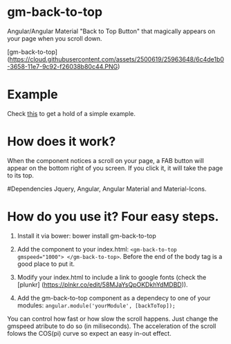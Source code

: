 # gm-back-to-top
Angular/Angular Material "Back to Top Button" that magically appears on your page when you scroll down.

[gm-back-to-top] (https://cloud.githubusercontent.com/assets/2500619/25963648/6c4de1b0-3658-11e7-9c92-f26038b80c44.PNG)


# Example
Check [this](https://plnkr.co/edit/58MJaYsQpOKDkhYdMDBD) to get a hold of a simple example.

# How does it work?
When the component notices a scroll on your page, a FAB button will appear on the bottom right of you screen. If you click it, it will take the page
to its top.

#Dependencies
Jquery, Angular, Angular Material and Material-Icons.

# How do you use it? Four easy steps.
1. Install it via bower: bower install gm-back-to-top

2. Add the component to your index.html: ```<gm-back-to-top gmspeed="1000"> </gm-back-to-top>```. Before the end of the body tag is a good place to put it.

3. Modify your index.html to include a link to google fonts (check the [plunkr] (https://plnkr.co/edit/58MJaYsQpOKDkhYdMDBD)). 

4. Add the gm-back-to-top component as a dependecy to one of your modules: ```angular.module('yourModule', [backToTop]);```

You can control how fast or how slow the scroll happens. Just change the gmspeed atribute to do so (in miliseconds). The acceleration of the scroll folows the COS(pi) curve so expect an easy in-out effect. 
